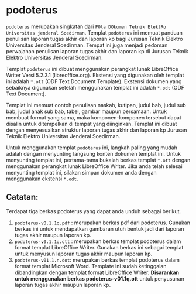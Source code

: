 # podoterus

`podoterus` merupakan singkatan dari `POla DOkumen Teknik ElektRo Universitas jenderal Soedirman`.
Templat `podoterus` ini memuat panduan penulisan laporan tugas akhir dan laporan kp bagi Jurusan Teknik Elektro Universitas Jenderal Soedirman.
Tempat ini juga menjadi pedoman perwajahan penulisan laporan tugas akhir dan laporan kp di Jurusan Teknik Elektro Universitas Jenderal Soedirman.

Templat `podoterus` ini dibuat menggunakan perangkat lunak LibreOffice Writer Versi 5.2.3.1 (libreoffice.org). 
Ekstensi yang digunakan oleh templat ini adalah `*.ott` (ODF Text Document Template). 
Ekstensi dokumen yang sebaiknya digunakan setelah menggunakan templat ini adalah `*.odt` (ODF Text Document).  

Templat ini memuat contoh penulisan naskah, kutipan, judul bab, judul sub bab, judul anak sub bab, tabel, gambar maupun persamaan.
Untuk membuat format yang sama, maka komponen-komponen tersebut dapat disalin untuk ditempelkan di tempat yang diinginkan.
Templat ini dibuat dengan menyesuaikan struktur laporan tugas akhir dan laporan kp Jurusan Teknik Elektro Universitas Jenderal Soedirman.

Untuk menggunakan templat `podoterus` ini, langkah paling yang mudah adalah dengan menyunting langsung konten dokumen templat ini.
Untuk menyunting templat ini, pertama-tama bukalah berkas templat `*.ott` dengan menggunakan perangkat lunak LibreOffice Writer.
Jika anda telah selesai menyunting templat ini, silakan simpan dokumen anda dengan menggunakan ekstensi `*.odt`.

## Catatan:
Terdapat tiga berkas podoterus yang dapat anda unduh sebagai berikut.
1. `podoterus-v0.1.1q.pdf` : merupakan berkas pdf dari podoterus. Gunakan berkas ini untuk mendapatkan gambaran utuh bentuk jadi dari laporan tugas akhir maupun laporan kp.
2. `podoterus-v0.1.1q.ott` : merupakan berkas templat podoterus dalam format templat LibreOffice Writer. Gunakan berkas ini sebagai templat untuk menyusun laporan tugas akhir maupun laporan kp.
3. `podoterus-v01.1.n.dot`: merupakan berkas templat podoterus dalam format templat Microsoft Word. Template ini sudah ketinggalan dibandingkan dengan templat format LibreOffice Writer. **Disarankan untuk menggunakan berkas podoterus-v01.1q.ott** untuk penyusunan laporan tugas akhir maupun laporan kp.
